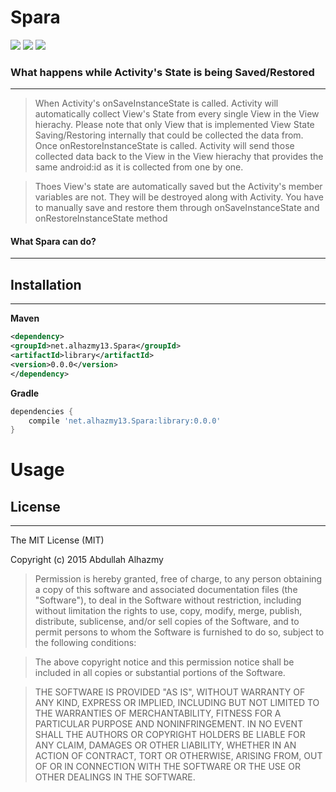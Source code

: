 
# Spara
![](https://img.shields.io/badge/Platform-Android-brightgreen.svg)
![](https://img.shields.io/packagist/l/doctrine/orm.svg)
![](https://img.shields.io/badge/version-0.0.0-blue.svg)



### What happens while Activity's State is being Saved/Restored
------
>When Activity's onSaveInstanceState is called. Activity will automatically collect View's State from every single View in the View hierachy. Please note that only View that is implemented View State Saving/Restoring internally that could be collected the data from. Once onRestoreInstanceState is called. Activity will send those collected data back to the View in the View hierachy that provides the same android:id as it is collected from one by one.

>Thoes View's state are automatically saved but the Activity's member variables are not. They will be destroyed along with Activity. You have to manually save and restore them through onSaveInstanceState and onRestoreInstanceState method

#### What Spara can do?
------

## Installation
------
**Maven**
```xml
<dependency>
<groupId>net.alhazmy13.Spara</groupId>
<artifactId>library</artifactId>
<version>0.0.0</version>
</dependency>
```


**Gradle**
```gradle
dependencies {
	compile 'net.alhazmy13.Spara:library:0.0.0'
}
```

# Usage

## License
------

The MIT License (MIT)

Copyright (c) 2015 Abdullah Alhazmy

> Permission is hereby granted, free of charge, to any person obtaining a copy
of this software and associated documentation files (the "Software"), to deal
in the Software without restriction, including without limitation the rights
to use, copy, modify, merge, publish, distribute, sublicense, and/or sell
copies of the Software, and to permit persons to whom the Software is
furnished to do so, subject to the following conditions:

> The above copyright notice and this permission notice shall be included in all
copies or substantial portions of the Software.

> THE SOFTWARE IS PROVIDED "AS IS", WITHOUT WARRANTY OF ANY KIND, EXPRESS OR
IMPLIED, INCLUDING BUT NOT LIMITED TO THE WARRANTIES OF MERCHANTABILITY,
FITNESS FOR A PARTICULAR PURPOSE AND NONINFRINGEMENT. IN NO EVENT SHALL THE
AUTHORS OR COPYRIGHT HOLDERS BE LIABLE FOR ANY CLAIM, DAMAGES OR OTHER
LIABILITY, WHETHER IN AN ACTION OF CONTRACT, TORT OR OTHERWISE, ARISING FROM,
OUT OF OR IN CONNECTION WITH THE SOFTWARE OR THE USE OR OTHER DEALINGS IN THE
SOFTWARE.
